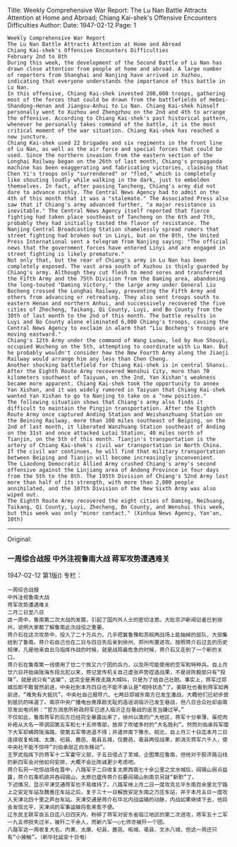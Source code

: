 Title: Weekly Comprehensive War Report: The Lu Nan Battle Attracts Attention at Home and Abroad; Chiang Kai-shek's Offensive Encounters Difficulties
Author:
Date: 1947-02-12
Page: 1

    Weekly Comprehensive War Report
    The Lu Nan Battle Attracts Attention at Home and Abroad
    Chiang Kai-shek's Offensive Encounters Difficulties
    February 2nd to 8th
    During this week, the development of the Second Battle of Lu Nan has drawn close attention from people at home and abroad. A large number of reporters from Shanghai and Nanjing have arrived in Xuzhou, indicating that everyone understands the importance of this battle in Lu Nan.
    In this offensive, Chiang Kai-shek invested 200,000 troops, gathering most of the forces that could be drawn from the battlefields of Hebei-Shandong-Henan and Jiangsu-Anhui to Lu Nan. Chiang Kai-shek himself personally went to Xuzhou and Zhengzhou on the 2nd and 4th to arrange the offensive. According to Chiang Kai-shek's past historical pattern, whenever he personally takes command of the battle, it is the most critical moment of the war situation. Chiang Kai-shek has reached a new juncture.
    Chiang Kai-shek used 22 brigades and six regiments in the front line of Lu Nan, as well as the air force and special forces that could be used. Since the northern invasion from the eastern section of the Longhai Railway began on the 26th of last month, Chiang's propaganda machine has been exaggerating and fabricating victories, claiming that Chen Yi's troops only "surrendered" or "fled," which is completely like shouting loudly while walking in the dark, just to embolden themselves. In fact, after passing Tancheng, Chiang's army did not dare to advance rashly. The Central News Agency had to admit on the 4th of this month that it was a "stalemate." The Associated Press also saw that if Chiang's army advanced further, "a major resistance is inevitable." The Central News Agency itself reported that fierce fighting had taken place southeast of Tancheng on the 6th and 7th, probably they had initially tasted the flavor of resistance. The Nanjing Central Broadcasting Station shamelessly spread rumors that street fighting had broken out in Linyi, but on the 8th, the United Press International sent a telegram from Nanjing saying: "The official news that the government forces have entered Linyi and are engaged in street fighting is likely premature."
    Not only that, but the rear of Chiang's army in Lu Nan has been completely exposed. The vast area south of Xuzhou is thinly guarded by Chiang's army. Although they cut flesh to mend sores and transferred the Fifth Army and the 75th Division from the Daming area, abandoning the long-touted "Daming Victory," the large army under General Liu Bocheng crossed the Longhai Railway, preventing the Fifth Army and others from advancing or retreating. They also sent troops south to eastern Henan and northern Anhui, and successively recovered the five cities of Zhecheng, Taikang, Qi County, Luyi, and Bo County from the 30th of last month to the 2nd of this month. The battle results in Luyi and Bo County alone eliminated 6,000 Chiang's troops, causing the Central News Agency to exclaim in alarm that "Liu Bocheng's troops are moving eastward."
    Chiang's 12th Army under the command of Wang Luowu, led by Huo Shouyi, occupied Wucheng on the 5th, attempting to coordinate with Lu Nan. But he probably wouldn't consider how the New Fourth Army along the Jiaoji Railway would arrange him any less than Chen Cheng.
    Another shocking battlefield for Chiang Kai-shek is in central Shanxi. After the Eighth Route Army recovered Wenshui City, more than 70 kilometers southwest of Taiyuan, on the 2nd, Yan Xishan's weakness became more apparent. Chiang Kai-shek took the opportunity to annex Yan Xishan, and it was widely rumored in Taiyuan that Chiang Kai-shek wanted Yan Xishan to go to Nanjing to take on a "new position."
    The following situation shows that Chiang's army also finds it difficult to maintain the Pingjin transportation. After the Eighth Route Army once captured Anding Station and Weishanzhuang Station on the Beining Railway, more than 100 miles southeast of Beiping, on the 2nd of last month, it liberated Wanzhuang Station southeast of Anding on the 31st and once attacked Lutai Station, 40 miles north of Tianjin, on the 5th of this month. Tianjin's transportation is the artery of Chiang Kai-shek's civil war transportation in North China. If the civil war continues, he will find that military transportation between Beiping and Tianjin will become increasingly inconvenient.
    The Liaodong Democratic Allied Army crushed Chiang's army's second offensive against the Linjiang area of ​​Andong Province in four days from the 5th to the 8th. The 195th Division of Chiang's 52nd Army lost more than half of its strength, with more than 2,000 people annihilated, and the 107th Division of the New Sixth Army was also wiped out.
    The Eighth Route Army recovered the eight cities of Daming, Neihuang, Taikang, Qi County, Luyi, Zhecheng, Bo County, and Wenshui this week, but this week was only "minor contact." (Xinhua News Agency, Yan'an, 10th)



<hr /> 

Original: 


### 一周综合战报  中外注视鲁南大战  蒋军攻势遭遇难关

1947-02-12
第1版()
专栏：

    一周综合战报
    中外注视鲁南大战
    蒋军攻势遭遇难关
    二月二日至八日
    这一周中，鲁南第二次大战的发展，引起了国内外人士的密切注意。大批京沪新闻记者已到徐州，说明大家都了解鲁南此次战役之重要。
    蒋介石在这次攻势中，投入了二十万兵力，几乎把冀鲁豫和苏皖两战场上能抽掉的部队，大部集结到了鲁南。蒋介石自己也在二日与四日先后亲到徐州、郑州布置进攻。按照蒋介石过去的历史规律，凡是他亲自出马指挥作战的时候，就是战局最危急的时候，蒋介石又走到了一个新的关口。
    蒋介石在鲁南第一线使用了廿二个旅又六个团的兵力，以及所可能使用的空军和特种兵。自上月廿六日开始由陇海东段北犯以来，蒋记宣传机关自己虚张声势捏造战果，不是说陈毅部只有“投降”，就是说只有“逃窜”，这完全是黑夜走路大喊叫，只是为了给自己壮胆。事实上，蒋军过郯城后即不敢冒然前进，中央社到本月四日也不能不承认是“相持状态”了。美联社也看到蒋军如再前进，“难免有大抵抗”。中央社自己报导六、七两日郯城东南方已发生激战，大概他们已初步尝到抵抗的味道了。南京中央广播电台竟厚颜无耻的造谣说临沂已发生巷战，但八日合众社却由南京发出电讯称：“官方消息所称政府军已进入临沂正在巷战的谣言当嫌过早。”
    不仅如此，鲁南蒋军的后方已经完全暴露出来了，徐州以南的广大地区，蒋军十分单薄，虽挖肉补疮从大名一带调回第五军和七十五师等部，放弃了吹嘘多时的“大名胜利”。然而刘伯承将军麾下大军却横跨陇海路，使第五军等进退不得；并遣师南下豫东、皖北，自上月三十日迄本月二日连续收复柘城、太康、杞县、鹿邑、亳县五城，仅鹿邑、亳县两役战果，即消灭蒋军六千人，使中央社不能不惊呼“刘伯承部正向东移动”。
    王罗武指挥下的蒋军十二军霍守义部，于五日侵占了芜城，企图策应鲁南，但他对于胶济路沿线的新四军会对他如何安排，大概不会比陈诚更少考虑吧。
    蒋介石另一吃惊战场在晋中，八路军于二日收复太原西南七十余公里之文水城后，阎锡山弱点益露，蒋介石乘机欲并吞阎锡山，太原已盛传蒋介石要阎锡山到南京另就“新职”了。
    下述情况，显示平津交通蒋军也不易维持了。八路军继上月二日一度攻克北平东南百余里北宁路上之安定车站及魏善庄车站之后，复于三十一日解放安定东南之万庄车站，并于本月五日一度攻入天津北四十里之芦台车站。天津交通是蒋介石华北内战运输的动脉，内战如果继续下去，他将会发现北平、天津间的军事运输将愈来愈不便。
    辽东民主联军自五日迄八日四天内，粉碎了蒋军对安东省临江地区的第二次进攻，蒋军五十二军一九五师损失过半，被歼二千余人，而新六军一○七师亦被歼一个团。
    八路军这一周收复大名、内黄、太康、杞县、鹿邑、柘城、亳县、文水八城，但这一周还只有“小接触”。（新华社延安十日电）
